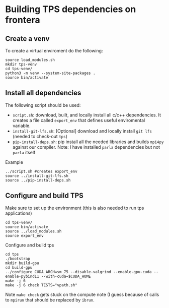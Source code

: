 # Building TPS dependencies on frontera

## Create a venv

To create a virtual enviroment do the following:
```
source load_modules.sh
mkdir tps-venv
cd tps-venv/
python3 -m venv --system-site-packages .
source bin/activate
```

## Install all dependencies

The following script should be used:
- `script.sh`: download, built, and locally install all c/c++ dependencies. It creates a file called `export_env` that defines useful enviromental variable.
- `install-git-lfs.sh`: [Optional] download and locally install `git lfs` (needed to check-out `tps`)
- `pip-install-deps.sh`: pip install all the needed libraries and builds `mpi4py` against our compiler. Note: I have installed `parla` dependencies but not `parla` itself 

Example
```
../script.sh #creates export_env
source ../install-git-lfs.sh
source ../pip-install-deps.sh
```

## Configure and build TPS

Make sure to set up the environment (this is also needed to run tps applications)
```
cd tps-venv/
source bin/activate
source ../load_modules.sh
source export_env
```

Configure and build tps
```
cd tps
./bootstrap
mkdir build-gpu
cd build-gpu
../configure CUDA_ARCH=sm_75 --disable-valgrind --enable-gpu-cuda --enable-pybind11 --with-cuda=$CUDA_HOME
make -j 6
make -j 6 check TESTS="vpath.sh"
```

Note `make check` gets stuck on the compute note (I guess because of calls to `mpirun` that should be replaced by `ibrun`.
